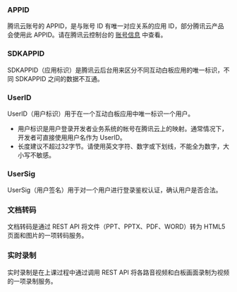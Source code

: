 ### APPID
腾讯云账号的 APPID，是与账号 ID 有唯一对应关系的应用 ID，部分腾讯云产品会使用此 APPID。请在腾讯云控制台的 [账号信息](https://console.qcloud.com/developer) 中查看。

### SDKAPPID
SDKAPPID（应用标识）是腾讯云后台用来区分不同互动白板应用的唯一标识，不同  SDKAPPID 之间的数据不互通。

### UserID
UserID（用户标识）用于在一个互动白板应用中唯一标识一个用户。

- 用户标识是用户登录开发者业务系统的帐号在腾讯云上的映射。通常情况下，开发者可直接使用用户名作为 UserID。
- 长度建议不超过32字节。请使用英文字符、数字或下划线，不能全为数字，大小写不敏感。

### UserSig
UserSig（用户签名）用于对一个用户进行登录鉴权认证，确认用户是否合法。

### 文档转码
文档转码是通过 REST API 将文件（PPT、PPTX、PDF、WORD）转为 HTML5 页面和图片的一项转码服务。

### 实时录制
实时录制是在上课过程中通过调用 REST API 将各路音视频和白板画面录制为视频的一项录制服务。

